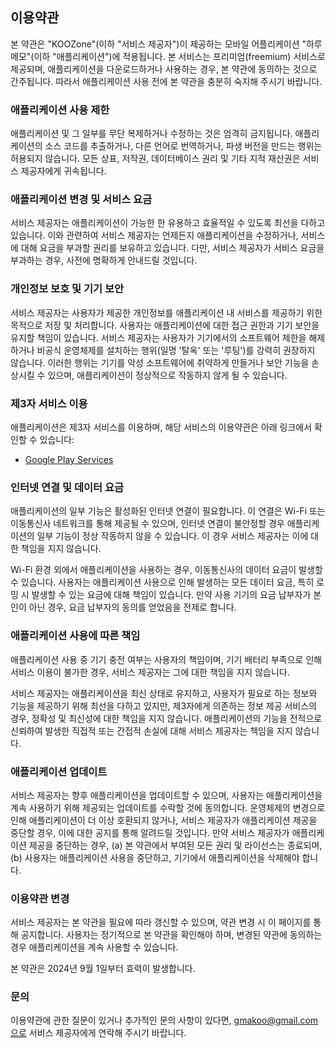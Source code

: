 ## 이용약관

본 약관은 "KOOZone"(이하 "서비스 제공자")이 제공하는 모바일 어플리케이션 "하루 메모"(이하 "애플리케이션")에 적용됩니다. 본 서비스는 프리미엄(freemium) 서비스로 제공되며, 애플리케이션을 다운로드하거나 사용하는 경우, 본 약관에 동의하는 것으로 간주됩니다. 따라서 애플리케이션 사용 전에 본 약관을 충분히 숙지해 주시기 바랍니다.

### 애플리케이션 사용 제한

애플리케이션 및 그 일부를 무단 복제하거나 수정하는 것은 엄격히 금지됩니다. 애플리케이션의 소스 코드를 추출하거나, 다른 언어로 번역하거나, 파생 버전을 만드는 행위는 허용되지 않습니다. 모든 상표, 저작권, 데이터베이스 권리 및 기타 지적 재산권은 서비스 제공자에게 귀속됩니다.

### 애플리케이션 변경 및 서비스 요금

서비스 제공자는 애플리케이션이 가능한 한 유용하고 효율적일 수 있도록 최선을 다하고 있습니다. 이와 관련하여 서비스 제공자는 언제든지 애플리케이션을 수정하거나, 서비스에 대해 요금을 부과할 권리를 보유하고 있습니다. 다만, 서비스 제공자가 서비스 요금을 부과하는 경우, 사전에 명확하게 안내드릴 것입니다.

### 개인정보 보호 및 기기 보안

서비스 제공자는 사용자가 제공한 개인정보를 애플리케이션 내 서비스를 제공하기 위한 목적으로 저장 및 처리합니다. 사용자는 애플리케이션에 대한 접근 권한과 기기 보안을 유지할 책임이 있습니다. 서비스 제공자는 사용자가 기기에서의 소프트웨어 제한을 해제하거나 비공식 운영체제를 설치하는 행위(일명 '탈옥' 또는 '루팅')를 강력히 권장하지 않습니다. 이러한 행위는 기기를 악성 소프트웨어에 취약하게 만들거나 보안 기능을 손상시킬 수 있으며, 애플리케이션이 정상적으로 작동하지 않게 될 수 있습니다.

### 제3자 서비스 이용

애플리케이션은 제3자 서비스를 이용하며, 해당 서비스의 이용약관은 아래 링크에서 확인할 수 있습니다:

-   [Google Play Services](https://policies.google.com/terms)

### 인터넷 연결 및 데이터 요금

애플리케이션의 일부 기능은 활성화된 인터넷 연결이 필요합니다. 이 연결은 Wi-Fi 또는 이동통신사 네트워크를 통해 제공될 수 있으며, 인터넷 연결이 불안정할 경우 애플리케이션의 일부 기능이 정상 작동하지 않을 수 있습니다. 이 경우 서비스 제공자는 이에 대한 책임을 지지 않습니다.

Wi-Fi 환경 외에서 애플리케이션을 사용하는 경우, 이동통신사의 데이터 요금이 발생할 수 있습니다. 사용자는 애플리케이션 사용으로 인해 발생하는 모든 데이터 요금, 특히 로밍 시 발생할 수 있는 요금에 대해 책임이 있습니다. 만약 사용 기기의 요금 납부자가 본인이 아닌 경우, 요금 납부자의 동의를 얻었음을 전제로 합니다.

### 애플리케이션 사용에 따른 책임

애플리케이션 사용 중 기기 충전 여부는 사용자의 책임이며, 기기 배터리 부족으로 인해 서비스 이용이 불가한 경우, 서비스 제공자는 그에 대한 책임을 지지 않습니다.

서비스 제공자는 애플리케이션을 최신 상태로 유지하고, 사용자가 필요로 하는 정보와 기능을 제공하기 위해 최선을 다하고 있지만, 제3자에게 의존하는 정보 제공 서비스의 경우, 정확성 및 최신성에 대한 책임을 지지 않습니다. 애플리케이션의 기능을 전적으로 신뢰하여 발생한 직접적 또는 간접적 손실에 대해 서비스 제공자는 책임을 지지 않습니다.

### 애플리케이션 업데이트

서비스 제공자는 향후 애플리케이션을 업데이트할 수 있으며, 사용자는 애플리케이션을 계속 사용하기 위해 제공되는 업데이트를 수락할 것에 동의합니다. 운영체제의 변경으로 인해 애플리케이션이 더 이상 호환되지 않거나, 서비스 제공자가 애플리케이션 제공을 중단할 경우, 이에 대한 공지를 통해 알려드릴 것입니다. 만약 서비스 제공자가 애플리케이션 제공을 중단하는 경우, (a) 본 약관에서 부여된 모든 권리 및 라이선스는 종료되며, (b) 사용자는 애플리케이션 사용을 중단하고, 기기에서 애플리케이션을 삭제해야 합니다.

### 이용약관 변경

서비스 제공자는 본 약관을 필요에 따라 갱신할 수 있으며, 약관 변경 시 이 페이지를 통해 공지합니다. 사용자는 정기적으로 본 약관을 확인해야 하며, 변경된 약관에 동의하는 경우 애플리케이션을 계속 사용할 수 있습니다.

본 약관은 2024년 9월 1일부터 효력이 발생합니다.

### 문의

이용약관에 관한 질문이 있거나 추가적인 문의 사항이 있다면, gmakoo@gmail.com으로 서비스 제공자에게 연락해 주시기 바랍니다.
